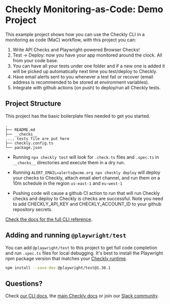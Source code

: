 # Checkly Monitoring-as-Code: Demo Project

This example project shows how you can use the Checkly CLI in a monitoring as code (MaC) workflow, with this project you can:

1. Write API Checks and Playwright-powered Browser Checks!
2. Test -> Deploy: now you have your app monitored around the clock. All from your code base.
3. You can have all your tests under one folder and if a new one is added it will be picked up automatically next time you test/deploy to Checkly.
4. Have email alerts sent to you whenever a test fail or recover (email address is recommended to be stored at environment variables).
5. Integrate with github actions (on push) to deploy/run all Checkly tests.


## Project Structure

This project has the basic boilerplate files needed to get you started.

```
.
├── README.md
├── __checks__
.... tests file are put here
├── checkly.config.ts
└── package.json
```

- Running `npx checkly test` will look for `.check.ts` files and `.spec.ts` in `__checks__` directories and execute them in a dry run.

- Running `ALERT_EMAIL=alerts@acme.org npx checkly deploy` will deploy your checks to Checkly, attach email alert channel, and run them on a 10m schedule in the 
region `us-east-1` and `eu-west-1`

- Pushing code will cause a github CI action to run that will run Checkly checks and deploy to Checkly is checks are successful. Note you need to add CHECKLY_API_KEY and CHECKLY_ACCOUNT_ID to your github repository secrets.

[Check the docs for the full CLI reference](https://www.checklyhq.com/docs/cli/command-line-reference/).

## Adding and running `@playwright/test`

You can add `@playwright/test` to this project to get full code completion and run `.spec.ts` files for local debugging.
It's best to install the Playwright npm package version that matches your [Checkly runtime](https://www.checklyhq.com/docs/cli/npm-packages/).

```bash
npm install --save-dev @playwright/test@1.38.1
```

## Questions?

Check [our CLI docs](https://www.checklyhq.com/docs/cli/), the [main Checkly docs](https://checklyhq.com/docs) or 
join our [Slack community](https://checklyhq.com/slack).
